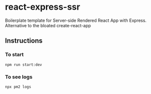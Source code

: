 # react-express-ssr
Boilerplate template for Server-side Rendered React App with Express. Alternative to the bloated create-react-app

## Instructions

### To start

```
npm run start:dev
```
### To see logs

```
npx pm2 logs
```